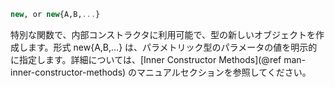 ```julia
new, or new{A,B,...}
```

特別な関数で、内部コンストラクタに利用可能で、型の新しいオブジェクトを作成します。形式 new{A,B,...} は、パラメトリック型のパラメータの値を明示的に指定します。詳細については、[Inner Constructor Methods](@ref man-inner-constructor-methods) のマニュアルセクションを参照してください。

